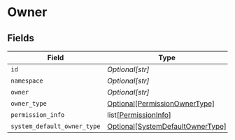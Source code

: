 # Owner


## Fields

| Field                                                                             | Type                                                                              | Required                                                                          | Description                                                                       |
| --------------------------------------------------------------------------------- | --------------------------------------------------------------------------------- | --------------------------------------------------------------------------------- | --------------------------------------------------------------------------------- |
| `id`                                                                              | *Optional[str]*                                                                   | :heavy_minus_sign:                                                                | N/A                                                                               |
| `namespace`                                                                       | *Optional[str]*                                                                   | :heavy_minus_sign:                                                                | N/A                                                                               |
| `owner`                                                                           | *Optional[str]*                                                                   | :heavy_minus_sign:                                                                | N/A                                                                               |
| `owner_type`                                                                      | [Optional[PermissionOwnerType]](../../models/shared/permissionownertype.md)       | :heavy_minus_sign:                                                                | N/A                                                                               |
| `permission_info`                                                                 | list[[PermissionInfo](../../models/shared/permissioninfo.md)]                     | :heavy_minus_sign:                                                                | N/A                                                                               |
| `system_default_owner_type`                                                       | [Optional[SystemDefaultOwnerType]](../../models/shared/systemdefaultownertype.md) | :heavy_minus_sign:                                                                | N/A                                                                               |